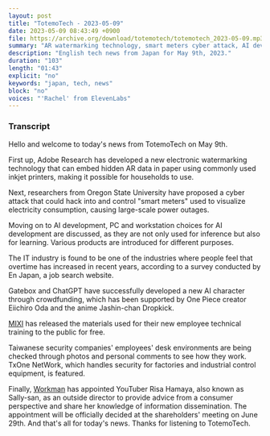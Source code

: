 ```yaml
---
layout: post
title: "TotemoTech - 2023-05-09"
date: 2023-05-09 08:43:49 +0900
file: https://archive.org/download/totemotech/totemotech_2023-05-09.mp3
summary: "AR watermarking technology, smart meters cyber attack, AI development, & more…"
description: "English tech news from Japan for May 9th, 2023."
duration: "103"
length: "01:43"
explicit: "no"
keywords: "japan, tech, news"
block: "no"
voices: "'Rachel' from ElevenLabs"
---
```


### Transcript

Hello and welcome to today's news from TotemoTech on May 9th. 

First up, Adobe Research has developed a new electronic watermarking technology that can embed hidden AR data in paper using commonly used inkjet printers, making it possible for households to use. 

Next, researchers from Oregon State University have proposed a cyber attack that could hack into and control "smart meters" used to visualize electricity consumption, causing large-scale power outages. 

Moving on to AI development, PC and workstation choices for AI development are discussed, as they are not only used for inference but also for learning. Various products are introduced for different purposes. 

The IT industry is found to be one of the industries where people feel that overtime has increased in recent years, according to a survey conducted by En Japan, a job search website. 

Gatebox and ChatGPT have successfully developed a new AI character through crowdfunding, which has been supported by One Piece creator Eiichiro Oda and the anime Jashin-chan Dropkick. 

[MIXI](/companies/mixi) has released the materials used for their new employee technical training to the public for free. 

Taiwanese security companies' employees' desk environments are being checked through photos and personal comments to see how they work. TxOne NetWork, which handles security for factories and industrial control equipment, is featured. 

Finally, [Workman](/companies/workman) has appointed YouTuber Risa Hamaya, also known as Sally-san, as an outside director to provide advice from a consumer perspective and share her knowledge of information dissemination. The appointment will be officially decided at the shareholders' meeting on June 29th. And that's all for today's news. Thanks for listening to TotemoTech.
